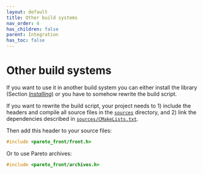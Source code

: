 ```yaml
---
layout: default
title: Other build systems
nav_order: 4
has_children: false
parent: Integration
has_toc: false
---
```

# Other build systems

If you want to use it in another build system you can either install the library (Section [*Installing*](#installing)) or you have to somehow rewrite the build script.

If you want to rewrite the build script, your project needs to 1) include the headers and compile all source files in the [`sources`](https://github.com/alandefreitas/pareto-front/blob/master/sources) directory, and 2) link the dependencies described in [`sources/CMakeLists.txt`](https://github.com/alandefreitas/pareto-front/blob/master/sources/CMakeLists.txt).

Then add this header to your source files:

```cpp
#include <pareto_front/front.h>
```

Or to use Pareto archives:

```cpp
#include <pareto_front/archives.h>
```




<!-- Generated with mdsplit: https://github.com/alandefreitas/mdsplit -->
